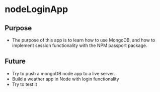 # nodeLoginApp

## Purpose

- The purpose of this app is to learn how to use MongoDB, and how to implement session functionality with the NPM passport package.

## Future

- Try to push a mongoDB node app to a live server.
- Build a weather app in Node with login functionality
- Try to test it
